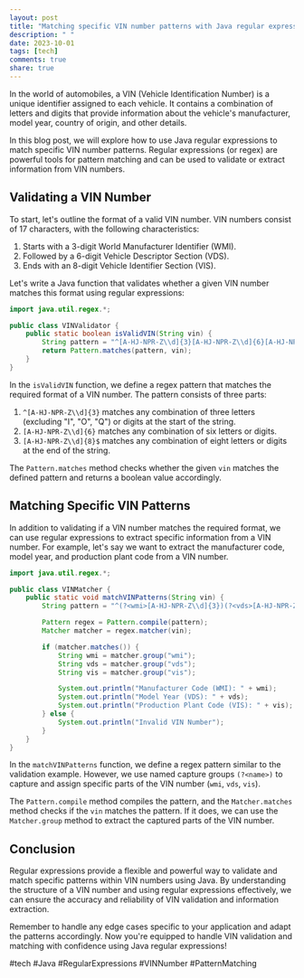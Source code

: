 ```yaml
---
layout: post
title: "Matching specific VIN number patterns with Java regular expressions"
description: " "
date: 2023-10-01
tags: [tech]
comments: true
share: true
---
```


In the world of automobiles, a VIN (Vehicle Identification Number) is a unique identifier assigned to each vehicle. It contains a combination of letters and digits that provide information about the vehicle's manufacturer, model year, country of origin, and other details.

In this blog post, we will explore how to use Java regular expressions to match specific VIN number patterns. Regular expressions (or regex) are powerful tools for pattern matching and can be used to validate or extract information from VIN numbers.

## Validating a VIN Number

To start, let's outline the format of a valid VIN number. VIN numbers consist of 17 characters, with the following characteristics:

1. Starts with a 3-digit World Manufacturer Identifier (WMI).
2. Followed by a 6-digit Vehicle Descriptor Section (VDS).
3. Ends with an 8-digit Vehicle Identifier Section (VIS).

Let's write a Java function that validates whether a given VIN number matches this format using regular expressions:

```java
import java.util.regex.*;

public class VINValidator {
    public static boolean isValidVIN(String vin) {
        String pattern = "^[A-HJ-NPR-Z\\d]{3}[A-HJ-NPR-Z\\d]{6}[A-HJ-NPR-Z\\d]{8}$";
        return Pattern.matches(pattern, vin);
    }
}
```

In the `isValidVIN` function, we define a regex pattern that matches the required format of a VIN number. The pattern consists of three parts:

1. `^[A-HJ-NPR-Z\\d]{3}` matches any combination of three letters (excluding "I", "O", "Q") or digits at the start of the string.
2. `[A-HJ-NPR-Z\\d]{6}` matches any combination of six letters or digits.
3. `[A-HJ-NPR-Z\\d]{8}$` matches any combination of eight letters or digits at the end of the string.

The `Pattern.matches` method checks whether the given `vin` matches the defined pattern and returns a boolean value accordingly.

## Matching Specific VIN Patterns

In addition to validating if a VIN number matches the required format, we can use regular expressions to extract specific information from a VIN number. For example, let's say we want to extract the manufacturer code, model year, and production plant code from a VIN number.

```java
import java.util.regex.*;

public class VINMatcher {
    public static void matchVINPatterns(String vin) {
        String pattern = "^(?<wmi>[A-HJ-NPR-Z\\d]{3})(?<vds>[A-HJ-NPR-Z\\d]{6})(?<vis>[A-HJ-NPR-Z\\d]{8})$";

        Pattern regex = Pattern.compile(pattern);
        Matcher matcher = regex.matcher(vin);

        if (matcher.matches()) {
            String wmi = matcher.group("wmi");
            String vds = matcher.group("vds");
            String vis = matcher.group("vis");

            System.out.println("Manufacturer Code (WMI): " + wmi);
            System.out.println("Model Year (VDS): " + vds);
            System.out.println("Production Plant Code (VIS): " + vis);
        } else {
            System.out.println("Invalid VIN Number");
        }
    }
}
```

In the `matchVINPatterns` function, we define a regex pattern similar to the validation example. However, we use named capture groups `(?<name>)` to capture and assign specific parts of the VIN number (`wmi`, `vds`, `vis`).

The `Pattern.compile` method compiles the pattern, and the `Matcher.matches` method checks if the `vin` matches the pattern. If it does, we can use the `Matcher.group` method to extract the captured parts of the VIN number.

## Conclusion

Regular expressions provide a flexible and powerful way to validate and match specific patterns within VIN numbers using Java. By understanding the structure of a VIN number and using regular expressions effectively, we can ensure the accuracy and reliability of VIN validation and information extraction.

Remember to handle any edge cases specific to your application and adapt the patterns accordingly. Now you're equipped to handle VIN validation and matching with confidence using Java regular expressions!

#tech #Java #RegularExpressions #VINNumber #PatternMatching